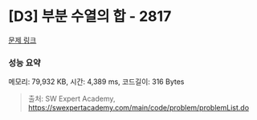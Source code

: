 # [D3] 부분 수열의 합 - 2817 

[문제 링크](https://swexpertacademy.com/main/code/problem/problemDetail.do?contestProbId=AV7IzvG6EksDFAXB) 

### 성능 요약

메모리: 79,932 KB, 시간: 4,389 ms, 코드길이: 316 Bytes



> 출처: SW Expert Academy, https://swexpertacademy.com/main/code/problem/problemList.do